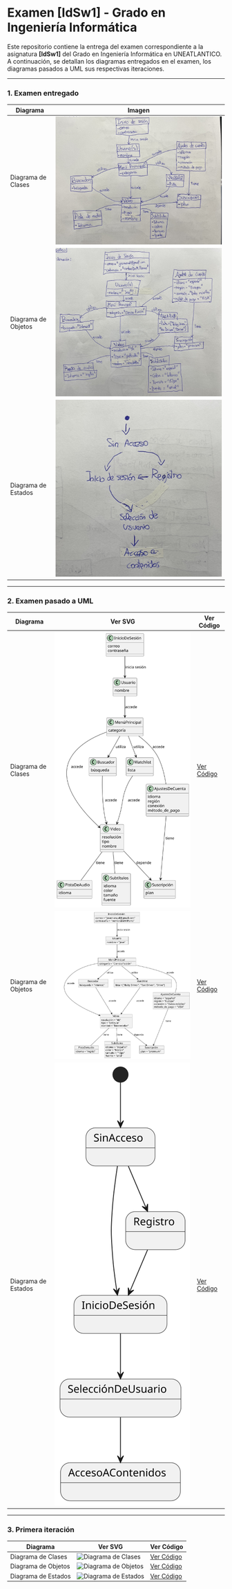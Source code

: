 # Examen [IdSw1] - Grado en Ingeniería Informática

Este repositorio contiene la entrega del examen correspondiente a la asignatura **[IdSw1]** del Grado en Ingeniería Informática en UNEATLANTICO. A continuación, se detallan los diagramas entregados en el examen, los diagramas pasados a UML sus respectivas iteraciones.

---

### 1. **Examen entregado**

| Diagrama              | Imagen                          |
|-----------------------|----------------------------------|
| Diagrama de Clases    | ![Diagrama de Clases](/images/png/diagramaDeClasesExamen.jpg) |
| Diagrama de Objetos   | ![Diagrama de Objetos](/images/png/diagramaDeObjetosExamen.jpg) |
| Diagrama de Estados   | ![Diagrama de Estados](/images/png/diagramaDeEstadosExamen.jpg) |

---

### 2. **Examen pasado a UML**

| Diagrama              | Ver SVG                          | Ver Código                          |
|-----------------------|-----------------------------------|-------------------------------------|
| Diagrama de Clases    | ![Diagrama de Clases](/images/svg/examen/DiagramaDeClasesExamen.svg) | [Ver Código](/modelosUML/examen/diagramaDeClasesUML.puml) |
| Diagrama de Objetos   | ![Diagrama de Objetos](/images/svg/examen/diagramaDeObjetosExamen.svg) | [Ver Código](/modelosUML/examen/diagramaDeObjetosUML.puml) |
| Diagrama de Estados   | ![Diagrama de Estados](/images/svg/examen/diagramaDeEstadosExamen.svg) | [Ver Código](/modelosUML/examen/diagramaDeEstadosUML.puml) |


---

### 3. **Primera iteración**

| Diagrama              | Ver SVG                           | Ver Código                          |
|-----------------------|-----------------------------------|-------------------------------------|
| Diagrama de Clases    | ![Diagrama de Clases]()           | [Ver Código]()                      |
| Diagrama de Objetos   | ![Diagrama de Objetos]()          | [Ver Código]()                      |
| Diagrama de Estados   | ![Diagrama de Estados]()          | [Ver Código]()                      |